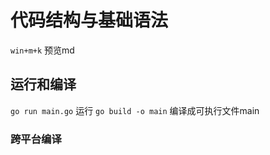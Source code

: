 # 代码结构与基础语法 
`win+m+k` 预览md
## 运行和编译
`go run main.go`  运行
`go build -o main` 编译成可执行文件main
### 跨平台编译

